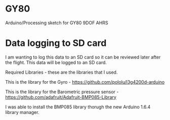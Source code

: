 GY80
====

Arduino/Processing sketch for GY80 9DOF AHRS




Data logging to SD card
=======================

I am wanting to log this data to an SD card so it can be reviewed
later after the flight.  This data will be logged to an SD card.





Required Libraries - these are the libraries that I used.

This is the library for the Gyro -
https://github.com/pololu/l3g4200d-arduino

This is the library for the Barometric pressure sensor -
https://github.com/adafruit/Adafruit-BMP085-Library

I was able to install the BMP085 library thorugh the new Arduino
1.6.4 library manager.


